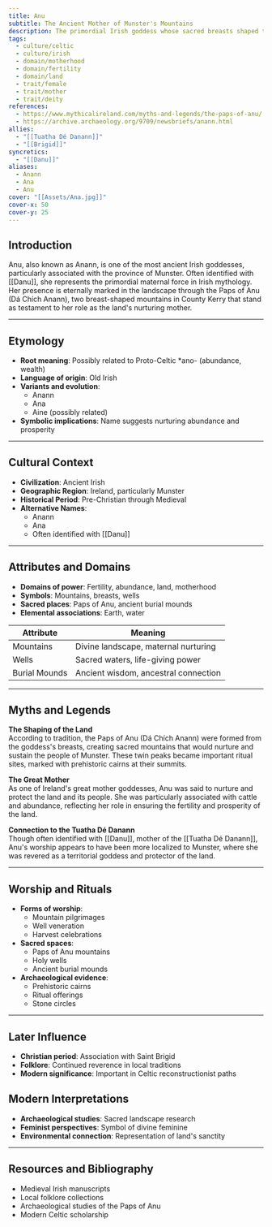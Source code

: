 ```yaml
---
title: Anu
subtitle: The Ancient Mother of Munster's Mountains
description: The primordial Irish goddess whose sacred breasts shaped the landscape of Munster, nurturing the land and its people with divine abundance
tags:
  - culture/celtic
  - culture/irish
  - domain/motherhood
  - domain/fertility
  - domain/land
  - trait/female
  - trait/mother
  - trait/deity
references:
  - https://www.mythicalireland.com/myths-and-legends/the-paps-of-anu/
  - https://archive.archaeology.org/9709/newsbriefs/anann.html
allies:
  - "[[Tuatha Dé Danann]]"
  - "[[Brigid]]"
syncretics:
  - "[[Danu]]"
aliases:
  - Anann
  - Ana
  - Anu
cover: "[[Assets/Ana.jpg]]"
cover-x: 50
cover-y: 25
---
```

## Introduction
Anu, also known as Anann, is one of the most ancient Irish goddesses, particularly associated with the province of Munster. Often identified with [[Danu]], she represents the primordial maternal force in Irish mythology. Her presence is eternally marked in the landscape through the Paps of Anu (Dá Chích Anann), two breast-shaped mountains in County Kerry that stand as testament to her role as the land's nurturing mother.

---

## Etymology

- **Root meaning**: Possibly related to Proto-Celtic *ano- (abundance, wealth)
- **Language of origin**: Old Irish
- **Variants and evolution**: 
  - Anann
  - Ana
  - Aine (possibly related)
- **Symbolic implications**: Name suggests nurturing abundance and prosperity

---

##  Cultural Context

- **Civilization**: Ancient Irish
- **Geographic Region**: Ireland, particularly Munster
- **Historical Period**: Pre-Christian through Medieval
- **Alternative Names**:
  - Anann
  - Ana
  - Often identified with [[Danu]]

---

## Attributes and Domains

- **Domains of power**: Fertility, abundance, land, motherhood
- **Symbols**: Mountains, breasts, wells
- **Sacred places**: Paps of Anu, ancient burial mounds
- **Elemental associations**: Earth, water

| Attribute | Meaning |
|-----------|----------|
| Mountains | Divine landscape, maternal nurturing |
| Wells | Sacred waters, life-giving power |
| Burial Mounds | Ancient wisdom, ancestral connection |

---

## Myths and Legends

**The Shaping of the Land**  
According to tradition, the Paps of Anu (Dá Chích Anann) were formed from the goddess's breasts, creating sacred mountains that would nurture and sustain the people of Munster. These twin peaks became important ritual sites, marked with prehistoric cairns at their summits.

**The Great Mother**  
As one of Ireland's great mother goddesses, Anu was said to nurture and protect the land and its people. She was particularly associated with cattle and abundance, reflecting her role in ensuring the fertility and prosperity of the land.

**Connection to the Tuatha Dé Danann**  
Though often identified with [[Danu]], mother of the [[Tuatha Dé Danann]], Anu's worship appears to have been more localized to Munster, where she was revered as a territorial goddess and protector of the land.

---

## Worship and Rituals

- **Forms of worship**: 
  - Mountain pilgrimages
  - Well veneration
  - Harvest celebrations
- **Sacred spaces**: 
  - Paps of Anu mountains
  - Holy wells
  - Ancient burial mounds
- **Archaeological evidence**: 
  - Prehistoric cairns
  - Ritual offerings
  - Stone circles

---

## Later Influence

- **Christian period**: Association with Saint Brigid
- **Folklore**: Continued reverence in local traditions
- **Modern significance**: Important in Celtic reconstructionist paths

## Modern Interpretations

- **Archaeological studies**: Sacred landscape research
- **Feminist perspectives**: Symbol of divine feminine
- **Environmental connection**: Representation of land's sanctity

---

## Resources and Bibliography

- Medieval Irish manuscripts
- Local folklore collections
- Archaeological studies of the Paps of Anu
- Modern Celtic scholarship